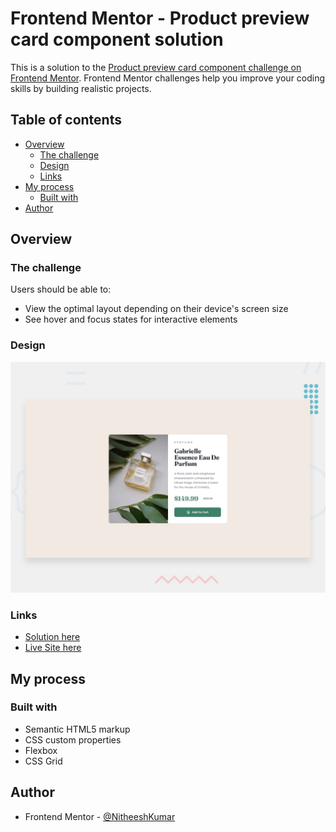 # Frontend Mentor - Product preview card component solution

This is a solution to the [Product preview card component challenge on Frontend Mentor](https://www.frontendmentor.io/challenges/product-preview-card-component-GO7UmttRfa). Frontend Mentor challenges help you improve your coding skills by building realistic projects. 

## Table of contents

- [Overview](#overview)
  - [The challenge](#the-challenge)
  - [Design](#design)
  - [Links](#links)
- [My process](#my-process)
  - [Built with](#built-with)
- [Author](#author)

## Overview

### The challenge

Users should be able to:

- View the optimal layout depending on their device's screen size
- See hover and focus states for interactive elements

### Design

![](design/desktop-preview.jpg)


### Links

- [Solution here](https://your-solution-url.com)
- [Live Site here](https://nitheeshkumar-c.github.io/product-preview-card-component/)

## My process

### Built with

- Semantic HTML5 markup
- CSS custom properties
- Flexbox
- CSS Grid


## Author

- Frontend Mentor - [@NitheeshKumar](https://www.frontendmentor.io/profile/NitheeshKumar-C)
